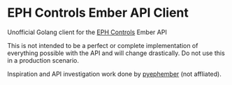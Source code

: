 # EPH Controls Ember API Client

Unofficial Golang client for the [EPH Controls](https://www.ephcontrols.com/) Ember API

This is not intended to be a perfect or complete implementation of everything possible with the API and will change drastically. Do not use this in a production scenario.

Inspiration and API investigation work done by [pyephember](https://github.com/ttroy50/pyephember) (not affliated).

